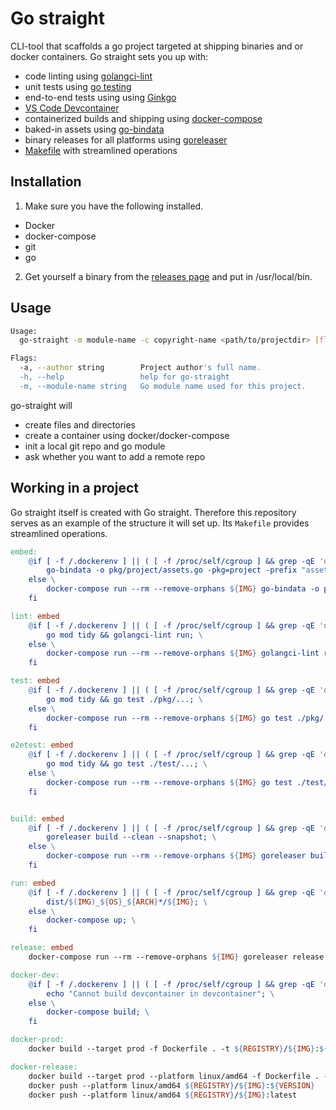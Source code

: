 # Go straight
CLI-tool that scaffolds a go project targeted at shipping binaries and or docker containers. Go straight sets you up with:
- code linting using [golangci-lint](https://golangci-lint.run/)
- unit tests using [go testing](https://pkg.go.dev/testing)
- end-to-end tests using using [Ginkgo](https://onsi.github.io/ginkgo/)
- [VS Code Devcontainer](https://code.visualstudio.com/docs/devcontainers/containers)
- containerized builds and shipping using [docker-compose](https://docs.docker.com/compose/)
- baked-in assets using [go-bindata](https://github.com/go-bindata/go-bindata)
- binary releases for all platforms using [goreleaser](https://goreleaser.com/)
- [Makefile](https://www.gnu.org/software/make/) with streamlined operations

## Installation
1. Make sure you have the following installed.
- Docker
- docker-compose
- git
- go
2. Get yourself a binary from the [releases page](https://github.com/veith4f/go-straight/releases) and put in /usr/local/bin.

## Usage
```bash
Usage:
  go-straight -m module-name -c copyright-name <path/to/projectdir> [flags]

Flags:
  -a, --author string        Project author's full name.
  -h, --help                 help for go-straight
  -m, --module-name string   Go module name used for this project.
```
go-straight will
- create files and directories
- create a container using docker/docker-compose
- init a local git repo and go module
- ask whether you want to add a remote repo


## Working in a project
Go straight itself is created with Go straight. Therefore this repository serves as an example of the structure it will set up. Its `Makefile` provides streamlined operations.
```makefile
embed:
	@if [ -f /.dockerenv ] || ( [ -f /proc/self/cgroup ] && grep -qE 'docker|containerd' /proc/self/cgroup ); then \
		go-bindata -o pkg/project/assets.go -pkg=project -prefix "assets/template"  assets/template/...; \
	else \
		docker-compose run --rm --remove-orphans ${IMG} go-bindata -o pkg/assets/embed.go -pkg=assets -prefix "assets/embed"  assets/embed/...; \
	fi

lint: embed
	@if [ -f /.dockerenv ] || ( [ -f /proc/self/cgroup ] && grep -qE 'docker|containerd' /proc/self/cgroup ); then \
		go mod tidy && golangci-lint run; \
	else \
		docker-compose run --rm --remove-orphans ${IMG} golangci-lint run; \
	fi

test: embed
	@if [ -f /.dockerenv ] || ( [ -f /proc/self/cgroup ] && grep -qE 'docker|containerd' /proc/self/cgroup ); then \
		go mod tidy && go test ./pkg/...; \
	else \
		docker-compose run --rm --remove-orphans ${IMG} go test ./pkg/...; \
	fi

e2etest: embed
	@if [ -f /.dockerenv ] || ( [ -f /proc/self/cgroup ] && grep -qE 'docker|containerd' /proc/self/cgroup ); then \
		go mod tidy && go test ./test/...; \
	else \
		docker-compose run --rm --remove-orphans ${IMG} go test ./test/...; \
	fi


build: embed
	@if [ -f /.dockerenv ] || ( [ -f /proc/self/cgroup ] && grep -qE 'docker|containerd' /proc/self/cgroup ); then \
		goreleaser build --clean --snapshot; \
	else \
		docker-compose run --rm --remove-orphans ${IMG} goreleaser build --clean --snapshot; \
	fi

run: embed
	@if [ -f /.dockerenv ] || ( [ -f /proc/self/cgroup ] && grep -qE 'docker|containerd' /proc/self/cgroup ); then \
		dist/$(IMG)_${OS}_${ARCH}*/${IMG}; \
	else \
		docker-compose up; \
	fi

release: embed
	docker-compose run --rm --remove-orphans ${IMG} goreleaser release --clean

docker-dev: 
	@if [ -f /.dockerenv ] || ( [ -f /proc/self/cgroup ] && grep -qE 'docker|containerd' /proc/self/cgroup ); then \
		echo "Cannot build devcontainer in devcontainer"; \
	else \
		docker-compose build; \
	fi

docker-prod: 
	docker build --target prod -f Dockerfile . -t ${REGISTRY}/${IMG}:${VERSION} -t ${REGISTRY}/${IMG}:latest

docker-release:
	docker build --target prod --platform linux/amd64 -f Dockerfile . -t ${REGISTRY}/${IMG}:${VERSION} -t ${REGISTRY}/${IMG}:latest
	docker push --platform linux/amd64 ${REGISTRY}/${IMG}:${VERSION}
	docker push --platform linux/amd64 ${REGISTRY}/${IMG}:latest

```
